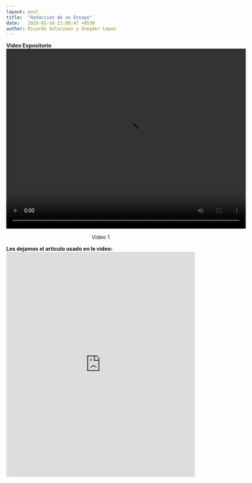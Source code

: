 ```yaml
---
layout: post
title:  "Redaccion de un Ensayo"
date:   2020-02-16 11:08:47 +0530
author: Ricardo Solorzano y Sneyder Lopez
---
```



<pa><b>Video Expositorio</b><br>
<video src="video.mp4" width="640" height="480"></video>
<center> <a>Video 1</a></center>


<p><b>Les dejamos el articulo usado en le video:</b>
<embed src="https://davenplay.github.io/blog/assets/images/ensayo.pdf" type="application/pdf" width="100%" height="600px" />


